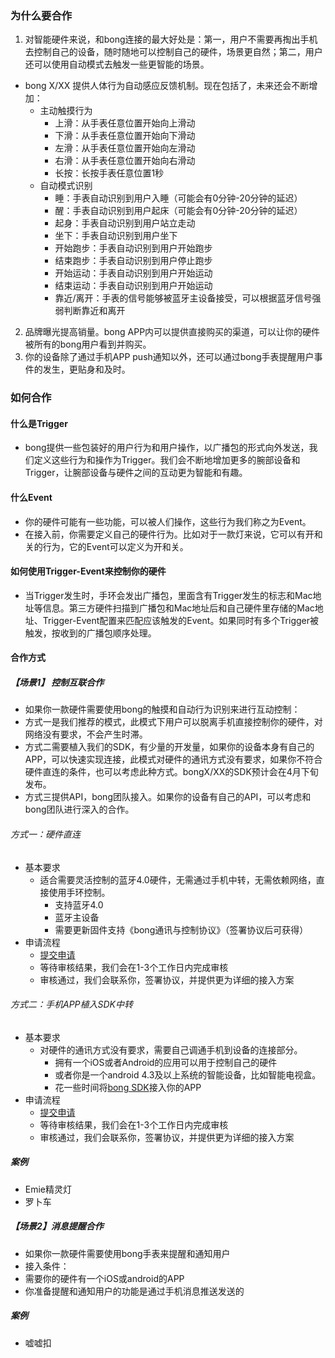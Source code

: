 ### 为什么要合作
1. 对智能硬件来说，和bong连接的最大好处是：第一，用户不需要再掏出手机去控制自己的设备，随时随地可以控制自己的硬件，场景更自然；第二，用户还可以使用自动模式去触发一些更智能的场景。
 - bong X/XX 提供人体行为自动感应反馈机制。现在包括了，未来还会不断增加：    
     - 主动触摸行为
          - 上滑：从手表任意位置开始向上滑动
          - 下滑：从手表任意位置开始向下滑动
          - 左滑：从手表任意位置开始向左滑动
          - 右滑：从手表任意位置开始向右滑动
          - 长按：长按手表任意位置1秒
     - 自动模式识别
          - 睡：手表自动识别到用户入睡（可能会有0分钟-20分钟的延迟）
          - 醒：手表自动识别到用户起床（可能会有0分钟-20分钟的延迟）
          - 起身：手表自动识别到用户站立走动
          - 坐下：手表自动识别到用户坐下
          - 开始跑步：手表自动识别到用户开始跑步
          - 结束跑步：手表自动识别到用户停止跑步
          - 开始运动：手表自动识别到用户开始运动
          - 结束运动：手表自动识别到用户开始运动
          - 靠近/离开：手表的信号能够被蓝牙主设备接受，可以根据蓝牙信号强弱判断靠近和离开
2. 品牌曝光提高销量。bong APP内可以提供直接购买的渠道，可以让你的硬件被所有的bong用户看到并购买。
3. 你的设备除了通过手机APP push通知以外，还可以通过bong手表提醒用户事件的发生，更贴身和及时。

### 如何合作
#### 什么是Trigger
- bong提供一些包装好的用户行为和用户操作，以广播包的形式向外发送，我们定义这些行为和操作为Trigger。我们会不断地增加更多的腕部设备和Trigger，让腕部设备与硬件之间的互动更为智能和有趣。

#### 什么Event
- 你的硬件可能有一些功能，可以被人们操作，这些行为我们称之为Event。
- 在接入前，你需要定义自己的硬件行为。比如对于一款灯来说，它可以有开和关的行为，它的Event可以定义为开和关。

#### 如何使用Trigger-Event来控制你的硬件
- 当Trigger发生时，手环会发出广播包，里面含有Trigger发生的标志和Mac地址等信息。第三方硬件扫描到广播包和Mac地址后和自己硬件里存储的Mac地址、Trigger-Event配置来匹配应该触发的Event。如果同时有多个Trigger被触发，按收到的广播包顺序处理。



#### 合作方式
##### 【场景1】 控制互联合作

- 如果你一款硬件需要使用bong的触摸和自动行为识别来进行互动控制：
 - 方式一是我们推荐的模式，此模式下用户可以脱离手机直接控制你的硬件，对网络没有要求，不会产生时滞。
 - 方式二需要植入我们的SDK，有少量的开发量，如果你的设备本身有自己的APP，可以快速实现连接，此模式对硬件的通讯方式没有要求，如果你不符合硬件直连的条件，也可以考虑此种方式。bongX/XX的SDK预计会在4月下旬发布。
 - 方式三提供API，bong团队接入。如果你的设备有自己的API，可以考虑和bong团队进行深入的合作。

###### 方式一：硬件直连
- 基本要求
     - 适合需要灵活控制的蓝牙4.0硬件，无需通过手机中转，无需依赖网络，直接使用手环控制。
        - 支持蓝牙4.0
        - 蓝牙主设备
        - 需要更新固件支持《bong通讯与控制协议》（签署协议后可获得）
- 申请流程
    - [提交申请](http://www.mikecrm.com/f.php?t=5FJFxc)
    - 等待审核结果，我们会在1-3个工作日内完成审核
    - 审核通过，我们会联系你，签署协议，并提供更为详细的接入方案

###### 方式二：手机APP植入SDK中转
- 基本要求
     - 对硬件的通讯方式没有要求，需要自己调通手机到设备的连接部分。
        - 拥有一个iOS或者Android的应用可以用于控制自己的硬件
        - 或者你是一个android 4.3及以上系统的智能设备，比如智能电视盒。
        - 花一些时间将[bong SDK](https://github.com/Ginshell/bongOpenPlatform#bong%E6%97%A0%E7%BA%BF%E5%BC%80%E6%94%BE%E5%B9%B3%E5%8F%B0)接入你的APP
- 申请流程
    - [提交申请](http://www.mikecrm.com/f.php?t=5FJFxc)
    - 等待审核结果，我们会在1-3个工作日内完成审核
    - 审核通过，我们会联系你，签署协议，并提供更为详细的接入方案

##### 案例
- Emie精灵灯
- 罗卜车

##### 【场景2】消息提醒合作

- 如果你一款硬件需要使用bong手表来提醒和通知用户
 - 接入条件：
  - 需要你的硬件有一个iOS或android的APP
  - 你准备提醒和通知用户的功能是通过手机消息推送发送的

##### 案例
- 嘘嘘扣
